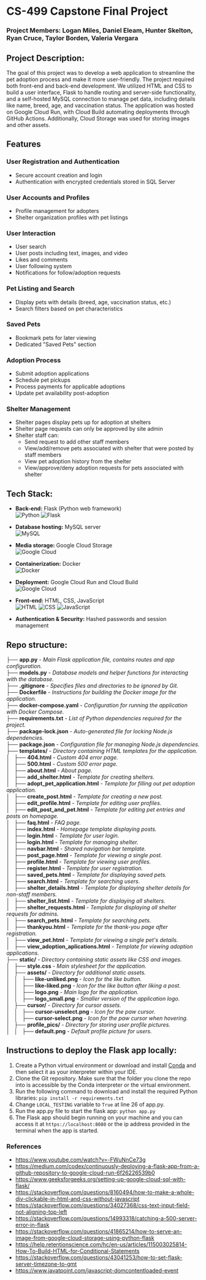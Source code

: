 # CS-499 Capstone Final Project

### Project Members: Logan Miles, Daniel Eleam, Hunter Skelton, Ryan Cruce, Taylor Borden, Valeria Vergara

## Project Description:
The goal of this project was to develop a web application to streamline the pet adoption process and make it more user-friendly. The project required both front-end and back-end development. We utilized HTML and CSS to build a user  interface, Flask to handle routing and server-side functionality, and a self-hosted MySQL connection to manage pet data, including details like name, breed, age, and vaccination status. The application was hosted on Google Cloud Run, with Cloud Build automating deployments through GitHub Actions. Additionally, Cloud Storage was used for storing images and other assets.

## Features

### User Registration and Authentication  
- Secure account creation and login  
- Authentication with encrypted credentials stored in SQL Server  

### User Accounts and Profiles  
- Profile management for adopters  
- Shelter organization profiles with pet listings

### User Interaction
- User search
- User posts including text, images, and video
- Likes and comments
- User following system
- Notifications for follow/adoption requests

### Pet Listing and Search  
- Display pets with details (breed, age, vaccination status, etc.)  
- Search filters based on pet characteristics  

### Saved Pets  
- Bookmark pets for later viewing  
- Dedicated "Saved Pets" section  

### Adoption Process  
- Submit adoption applications  
- Schedule pet pickups  
- Process payments for applicable adoptions  
- Update pet availability post-adoption  

### Shelter Management
- Shelter pages display pets up for adoption at shelters
- Shelter page requests can only be approved by site admin
- Shelter staff can:
  - Send request to add other staff members
  - View/add/remove pets associated with shelter that were posted by staff members
  - View pet adoption history from the shelter
  - View/approve/deny adoption requests for pets associated with shelter

## Tech Stack:

- **Back-end:** Flask (Python web framework)  
  ![Python](https://img.shields.io/badge/Python-%233776AB.svg?style=for-the-badge&logo=python&logoColor=white)
  ![Flask](https://img.shields.io/badge/Flask-%23000000.svg?style=for-the-badge&logo=flask&logoColor=white)

- **Database hosting:** MySQL server  
  ![MySQL](https://img.shields.io/badge/MySQL-%234479A1.svg?style=for-the-badge&logo=mysql&logoColor=white)

- **Media storage:** Google Cloud Storage  
  ![Google Cloud](https://img.shields.io/badge/Google%20Cloud-%234285F4.svg?style=for-the-badge&logo=googlecloud&logoColor=white)

- **Containerization:** Docker  
  ![Docker](https://img.shields.io/badge/Docker-%232496ED.svg?style=for-the-badge&logo=docker&logoColor=white)

- **Deployment:** Google Cloud Run and Cloud Build  
  ![Google Cloud](https://img.shields.io/badge/Google%20Cloud-%234285F4.svg?style=for-the-badge&logo=googlecloud&logoColor=white)

- **Front-end:** HTML, CSS, JavaScript  
  ![HTML](https://img.shields.io/badge/HTML-%23E34F26.svg?style=for-the-badge&logo=html5&logoColor=white)
  ![CSS](https://img.shields.io/badge/CSS-%231572B6.svg?style=for-the-badge&logo=css3&logoColor=white)
  ![JavaScript](https://img.shields.io/badge/JavaScript-%23323330.svg?style=for-the-badge&logo=javascript&logoColor=white)

- **Authentication & Security:** Hashed passwords and session management


## Repo structure:

├── **app.py**  - *Main Flask application file, contains routes and app configuration.*  
├── **models.py**  - *Database models and helper functions for interacting with the database.*  
├── **.gitignore**  - *Specifies files and directories to be ignored by Git.*  
├── **Dockerfile**  - *Instructions for building the Docker image for the application.*  
├── **docker-compose.yaml**  - *Configuration for running the application with Docker Compose.*  
├── **requirements.txt**  - *List of Python dependencies required for the project.*  
├── **package-lock.json**  - *Auto-generated file for locking Node.js dependencies.*  
├── **package.json**  - *Configuration file for managing Node.js dependencies.*  
├── **templates/**  - *Directory containing HTML templates for the application.*  
│   ├── **404.html**  - *Custom 404 error page.*   
│   ├── **500.html**  - *Custom 500 error page.*  
│   ├── **about.html**  - *About page.*  
│   ├── **add_shelter.html**  - *Template for creating shelters.*  
│   ├── **adopt_pet_application.html**  - *Template for filling out pet adoption application.*  
│   ├── **create_post.html**  - *Template for creating a new post.*  
│   ├── **edit_profile.html**  - *Template for editing user profiles.*  
│   ├── **edit_post_and_pet.html**  - *Template for editing pet entries and posts on homepage.*  
│   ├── **faq.html**  - *FAQ page.*  
│   ├── **index.html**  - *Homepage template displaying posts.*  
│   ├── **login.html**  - *Template for user login.*  
│   ├── **login.html**  - *Template for managing shelter.*  
│   ├── **navbar.html**  - *Shared navigation bar template.*  
│   ├── **post_page.html**  - *Template for viewing a single post.*  
│   ├── **profile.html**  - *Template for viewing user profiles.*  
│   ├── **register.html**  - *Template for user registration.*  
│   ├── **saved_pets.html**  - *Template for displaying saved pets.*  
│   ├── **search.html**  - *Template for searching users.*  
│   ├── **shelter_details.html**  - *Template for displaying shelter details for non-staff members.*  
│   ├── **shelter_list.html**  - *Template for displaying all shelters.*  
│   ├── **shelter_requests.html**  - *Template for displaying all shelter requests for admins.*  
│   ├── **search_pets.html**  - *Template for searching pets.*  
│   ├── **thankyou.html**  - *Template for the thank-you page after registration.*  
│   ├── **view_pet.html**  - *Template for viewing a single pet's details.*  
│   ├── **view_adoption_aplications.html**  - *Template for viewing adoption applications.*  
├── **static/**  - *Directory containing static assets like CSS and images.*  
│   ├── **style.css**  - *Main stylesheet for the application.*  
│   ├── **assets/**  - *Directory for additional static assets.*  
│   │   ├── **like-unliked.png**  - *Icon for the like button.*  
│   │   ├── **like-liked.png**  - *Icon for the like button after liking a post.*  
│   │   ├── **logo.png**  - *Main logo for the application.*  
│   │   ├── **logo_small.png**  - *Smaller version of the application logo.*  
│   ├── **cursor/**  - *Directory for cursor assets.*  
│   │   ├── **cursor-unselect.png**  - *Icon for the paw cursor.*  
│   │   ├── **cursor-select.png**  - *Icon for the paw cursor when hovering.*  
│   ├── **profile_pics/**  - *Directory for storing user profile pictures.*  
│   │   ├── **default.png**  - *Default profile picture for users.*  

## Instructions to deploy the Flask app locally:

1. Create a Python virtual environment or download and install [Conda](https://www.anaconda.com/download) and then select it as your interpreter within your IDE.
2. Clone the Git repository. Make sure that the folder you clone the repo into is accessible by the Conda interpreter or the virtual environment.
3. Run the following command to download and install the required Python libraries: `pip install -r requirements.txt`
4. Change `LOCAL_TESTING` variable to `True` at line 26 of app.py.
5. Run the app.py file to start the flask app: `python app.py`
6. The Flask app should begin running on your machine and you can access it at `https://localhost:8080` or the ip address provided in the terminal when the app is started.

### References
- https://www.youtube.com/watch?v=-FWuNnCe73g
- https://medium.com/codex/continuously-deploying-a-flask-app-from-a-github-repository-to-google-cloud-run-6f26226539b0
- https://www.geeksforgeeks.org/setting-up-google-cloud-sql-with-flask/
- https://stackoverflow.com/questions/8160494/how-to-make-a-whole-div-clickable-in-html-and-css-without-javascript
- https://stackoverflow.com/questions/34027368/css-text-input-field-not-aligning-top-left
- https://stackoverflow.com/questions/14993318/catching-a-500-server-error-in-flask
- https://stackoverflow.com/questions/41865214/how-to-serve-an-image-from-google-cloud-storage-using-python-flask
- https://help.retentionscience.com/hc/en-us/articles/115003025814-How-To-Build-HTML-for-Conditional-Statements
- https://stackoverflow.com/questions/43041253/how-to-set-flask-server-timezone-to-gmt
- https://www.javatpoint.com/javascript-domcontentloaded-event
